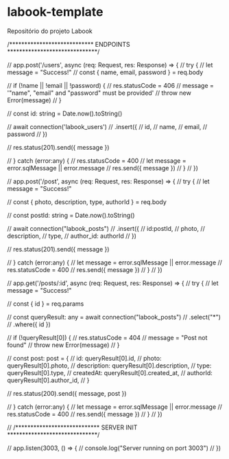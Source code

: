 # labook-template
Repositório do projeto Labook

/**************************** ENDPOINTS ******************************/

// app.post('/users', async (req: Request, res: Response) => {
//    try {
//       let message = "Success!"
//       const { name, email, password } = req.body

//       if (!name || !email || !password) {
//          res.statusCode = 406
//          message = '"name", "email" and "password" must be provided'
//          throw new Error(message)
//       }

//       const id: string = Date.now().toString()

//       await connection('labook_users')
//          .insert({
//             id,
//             name,
//             email,
//             password
//          })

//       res.status(201).send({ message })

//    } catch (error:any) {
//       res.statusCode = 400
//       let message = error.sqlMessage || error.message
//       res.send({ message })
//    }
// })

// app.post('/post', async (req: Request, res: Response) => {
//    try {
//       let message = "Success!"

//       const { photo, description, type, authorId } = req.body

//       const postId: string = Date.now().toString()

//       await connection("labook_posts")
//          .insert({
//             id:postId,
//             photo,
//             description,
//             type,
//             author_id: authorId
//          })

//       res.status(201).send({ message })

//    } catch (error:any) {
//       let message = error.sqlMessage || error.message
//       res.statusCode = 400
//       res.send({ message })
//    }
// })

// app.get('/posts/:id', async (req: Request, res: Response) => {
//    try {
//       let message = "Success!"

//       const { id } = req.params

//       const queryResult: any = await connection("labook_posts")
//          .select("*")
//          .where({ id })

//       if (!queryResult[0]) {
//          res.statusCode = 404
//          message = "Post not found"
//          throw new Error(message)
//       }

//       const post: post = {
//          id: queryResult[0].id,
//          photo: queryResult[0].photo,
//          description: queryResult[0].description,
//          type: queryResult[0].type,
//          createdAt: queryResult[0].created_at,
//          authorId: queryResult[0].author_id,
//       }

//       res.status(200).send({ message, post })

//    } catch (error:any) {
//       let message = error.sqlMessage || error.message
//       res.statusCode = 400
//       res.send({ message })
//    }
// })

// /**************************** SERVER INIT ******************************/

// app.listen(3003, () => {
//    console.log("Server running on port 3003")
// })
